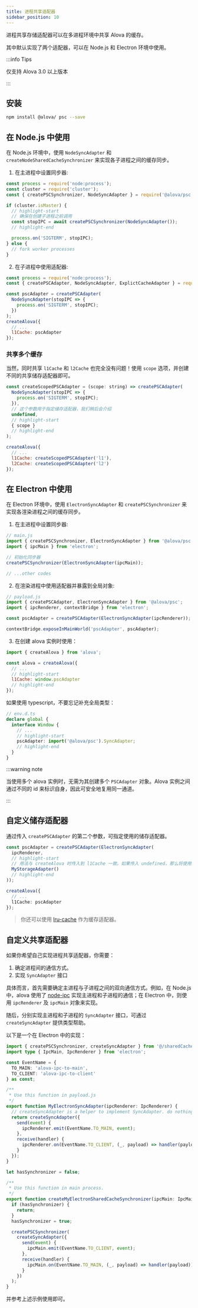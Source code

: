 ```yaml
---
title: 进程共享适配器
sidebar_position: 10
---
```


进程共享存储适配器可以在多进程环境中共享 Alova 的缓存。

其中默认实现了两个适配器，可以在 Node.js 和 Electron 环境中使用。

:::info Tips

仅支持 Alova 3.0 以上版本

:::

## 安装

```bash
npm install @alova/ psc --save
```

## 在 Node.js 中使用

在 Node.js 环境中，使用 `NodeSyncAdapter` 和 `createNodeSharedCacheSynchronizer` 来实现各子进程之间的缓存同步。

1. 在主进程中设置同步器:

```javascript
const process = require('node:process');
const cluster = require('cluster');
const { createPSCSynchronizer, NodeSyncAdapter } = require('@alova/psc');

if (cluster.isMaster) {
  // highlight-start
  // 确保在创建子进程之前调用
  const stopIPC = await createPSCSynchronizer(NodeSyncAdapter());
  // highlight-end

  process.on('SIGTERM', stopIPC);
} else {
  // fork worker processes
}
```

2. 在子进程中使用适配器:

```javascript
const process = require('node:process');
const { createPSCAdapter, NodeSyncAdapter, ExplictCacheAdapter } = require('@alova/psc');

const pscAdapter = createPSCAdapter(
  NodeSyncAdapter(stopIPC => {
    process.on('SIGTERM', stopIPC);
  })
);
createAlova({
  // ...
  l1Cache: pscAdapter
});
```

### 共享多个缓存

当然，同时共享 `l1Cache` 和 `l2Cache` 也完全没有问题！使用 `scope` 选项，并创建不同的共享储存适配器即可。

```javascript
const createScopedPSCAdapter = (scope: string) => createPSCAdapter(
  NodeSyncAdapter(stopIPC => {
    process.on('SIGTERM', stopIPC);
  }),
  // 这个参数用于指定储存适配器，我们稍后会介绍
  undefined,
  // highlight-start
  { scope }
  // highlight-end
);

createAlova({
  // ...
  l1Cache: createScopedPSCAdapter('l1'),
  l2Cache: createScopedPSCAdapter('l2')
});
```

## 在 Electron 中使用

在 Electron 环境中，使用 `ElectronSyncAdapter` 和 `createPSCSynchronizer` 来实现各渲染进程之间的缓存同步。

1. 在主进程中设置同步器:

```javascript
// main.js
import { createPSCSynchronizer, ElectronSyncAdapter } from '@alova/psc';
import { ipcMain } from 'electron';

// 初始化同步器
createPSCSynchronizer(ElectronSyncAdapter(ipcMain));

// ...other codes
```

2. 在渲染进程中使用适配器并暴露到全局对象:

```javascript
// payload.js
import { createPSCAdapter, ElectronSyncAdapter } from '@alova/psc';
import { ipcRenderer, contextBridge } from 'electron';

const pscAdapter = createPSCAdapter(ElectronSyncAdapter(ipcRenderer));

contextBridge.exposeInMainWorld('pscAdapter', pscAdapter);
```

3. 在创建 alova 实例时使用：

```javascript
import { createAlova } from 'alova';

const alova = createAlova({
  // ...
  // highlight-start
  l1Cache: window.pscAdapter
  // highlight-end
});
```

如果使用 typescript，不要忘记补充全局类型：

```typescript
// env.d.ts
declare global {
  interface Window {
    // ...
    // highlight-start
    pscAdapter: import('@alova/psc').SyncAdapter;
    // highlight-end
  }
}
```

:::warning note

当使用多个 alova 实例时，无需为其创建多个 `PSCAdapter` 对象。Alova 实例之间通过不同的 id 来标识自身，因此可安全地复用同一通道。

:::

## 自定义储存适配器

通过传入 `createPSCAdapter` 的第二个参数，可指定使用的储存适配器。

```typescript
const pscAdapter = createPSCAdapter(ElectronSyncAdapter(
  ipcRenderer,
  // highlight-start
  // 用法与 createAlova 时传入到 l1Cache 一致。如果传入 undefined，那么将使用默认实现
  MyStorageAdapter()
  // highlight-end
));

createAlova({
  // ...
  l1Cache: pscAdapter
});
```
> 你还可以使用 [lru-cache](https://www.npmjs.com/package/lru-cache) 作为缓存适配器。

## 自定义共享适配器

如果你希望自己实现进程共享适配器，你需要：

1. 确定进程间的通信方式。
2. 实现 `SyncAdapter` 接口

具体而言，首先需要确定主进程与子进程之间的双向通信方式。例如，在 Node.js 中，alova 使用了 [node-ipc](https://www.npmjs.com/package/node-ipc) 实现主进程和子进程的通信；在 Electron 中，则使用 `ipcRenderer` 及 `ipcMain` 对象来实现。

随后，分别实现主进程和子进程的 `SyncAdapter` 接口，可通过 `createSyncAdapter` 提供类型帮助。

以下是一个在 Electron 中的实现：

```typescript
import { createPSCSynchronizer, createSyncAdapter } from '@/sharedCacheAdapter';
import type { IpcMain, IpcRenderer } from 'electron';

const EventName = {
  TO_MAIN: 'alova-ipc-to-main',
  TO_CLIENT: 'alova-ipc-to-client'
} as const;

/**
 * Use this function in payload.js
 */
export function MyElectronSyncAdapter(ipcRenderer: IpcRenderer) {
  // createSyncAdapter is a helper to implement SyncAdapter. do nothing
  return createSyncAdapter({
    send(event) {
      ipcRenderer.emit(EventName.TO_MAIN, event);
    },
    receive(handler) {
      ipcRenderer.on(EventName.TO_CLIENT, (_, payload) => handler(payload));
    }
  });
}

let hasSynchronizer = false;

/**
 * Use this function in main process.
 */
export function createMyElectronSharedCacheSynchronizer(ipcMain: IpcMain) {
  if (hasSynchronizer) {
    return;
  }
  hasSynchronizer = true;

  createPSCSynchronizer(
    createSyncAdapter({
      send(event) {
        ipcMain.emit(EventName.TO_CLIENT, event);
      },
      receive(handler) {
        ipcMain.on(EventName.TO_MAIN, (_, payload) => handler(payload));
      }
    })
  );
}
```

并参考上述示例使用即可。
